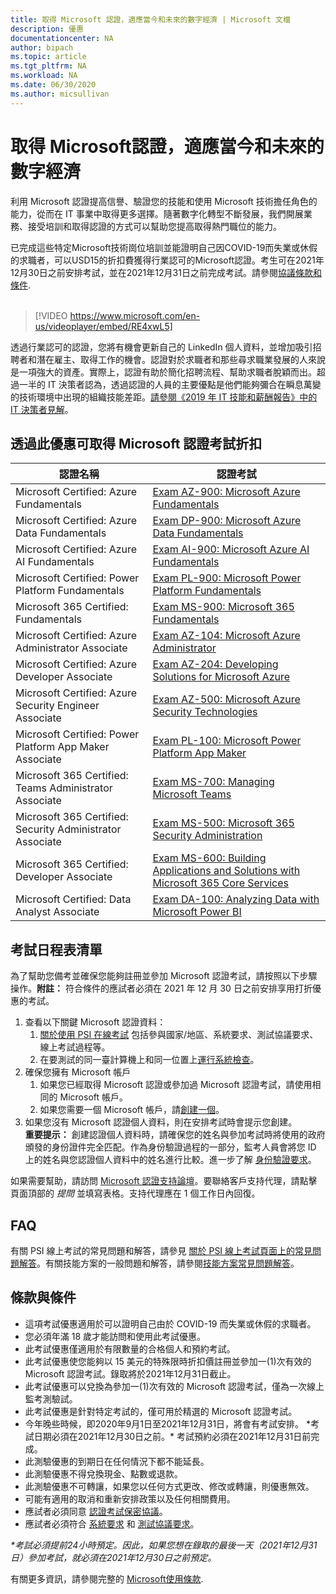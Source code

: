 ```yaml
---
title: 取得 Microsoft 認證，適應當今和未來的數字經濟 | Microsoft 文檔
description: 優惠 
documentationcenter: NA 
author: bipach
ms.topic: article
ms.tgt_pltfrm: NA
ms.workload: NA
ms.date: 06/30/2020
ms.author: micsullivan
---
```

# 取得 Microsoft認證，適應當今和未來的數字經濟

利用 Microsoft 認證提高信譽、驗證您的技能和使用 Microsoft 技術擔任角色的能力，從而在 IT 事業中取得更多選擇。隨著數字化轉型不斷發展，我們開展業務、接受培訓和取得認證的方式可以幫助您提高取得熱門職位的能力。

已完成這些特定Microsoft技術崗位培訓並能證明自己因COVID-19而失業或休假的求職者，可以USD15的折扣費獲得行業認可的Microsoft認證。考生可在2021年12月30日之前安排考試，並在2021年12月31日之前完成考試。請參閱[協議條款和條件](#terms-conditions).
<br/>
<br/>

> [!VIDEO https://www.microsoft.com/en-us/videoplayer/embed/RE4xwL5]

透過行業認可的認證，您將有機會更新自己的 LinkedIn 個人資料，並增加吸引招聘者和潛在雇主、取得工作的機會。認證對於求職者和那些尋求職業發展的人來說是一項強大的資產。實際上，認證有助於簡化招聘流程、幫助求職者脫穎而出。超過一半的 IT 決策者認為，透過認證的人員的主要優點是他們能夠彌合在瞬息萬變的技術環境中出現的組織技能差距。[請參閱《2019 年 IT 技能和薪酬報告》中的 IT 決策者見解](#terms-conditions)。

## 透過此優惠可取得 Microsoft 認證考試折扣

|認證名稱|認證考試|
|-|-|
|Microsoft Certified: Azure Fundamentals|[Exam AZ-900: Microsoft Azure Fundamentals](/learn/certifications/exams/az-900)|
|Microsoft Certified: Azure Data Fundamentals|[Exam DP-900: Microsoft Azure Data Fundamentals](/learn/certifications/exams/dp-900)|
|Microsoft Certified: Azure AI Fundamentals|[Exam AI-900: Microsoft Azure AI Fundamentals](/learn/certifications/exams/ai-900)|
|Microsoft Certified: Power Platform Fundamentals|[Exam PL-900: Microsoft Power Platform Fundamentals](/learn/certifications/exams/pl-900)|
|Microsoft 365 Certified: Fundamentals|[Exam MS-900: Microsoft 365 Fundamentals](/learn/certifications/exams/ms-900)|
|Microsoft Certified: Azure Administrator Associate|[Exam AZ-104: Microsoft Azure Administrator](/learn/certifications/exams/az-104)|
|Microsoft Certified: Azure Developer Associate|[Exam AZ-204: Developing Solutions for Microsoft Azure](/learn/certifications/exams/az-204)|
|Microsoft Certified: Azure Security Engineer Associate|[Exam AZ-500: Microsoft Azure Security Technologies](/learn/certifications/exams/az-500)|
|Microsoft Certified: Power Platform App Maker Associate|[Exam PL-100: Microsoft Power Platform App Maker](/learn/certifications/exams/pl-100)|
|Microsoft 365 Certified: Teams Administrator Associate|[Exam MS-700: Managing Microsoft Teams](/learn/certifications/exams/ms-700)|
|Microsoft 365 Certified: Security Administrator Associate|[Exam MS-500: Microsoft 365 Security Administration](/learn/certifications/exams/ms-500)|
|Microsoft 365 Certified: Developer Associate|[Exam MS-600: Building Applications and Solutions with Microsoft 365 Core Services](/learn/certifications/exams/ms-600)|
|Microsoft Certified: Data Analyst Associate|[Exam DA-100: Analyzing Data with Microsoft Power BI](/learn/certifications/exams/da-100)|

## 考試日程表清單

為了幫助您備考並確保您能夠註冊並參加 Microsoft 認證考試，請按照以下步驟操作。**附註：** 符合條件的應試者必須在 2021 年 12 月 30 日之前安排享用打折優惠的考試。

1. 查看以下關鍵 Microsoft 認證資料：
	1. [關於使用 PSI 在線考試](/learn/certifications/online-exams-psi) 包括參與國家/地區、系統要求、測試協議要求、線上考試過程等。  
	2. 在要測試的同一臺計算機上和同一位置上[運行系統檢查](https://syscheck.bridge.psiexams.com/)。
2. 確保您擁有 Microsoft 帳戶
	1. 如果您已經取得 Microsoft 認證或參加過 Microsoft 認證考試，請使用相同的 Microsoft 帳戶。  
	2. 如果您需要一個 Microsoft 帳戶，請[創建一個](https://account.microsoft.com/account/manage-my-account)。
3. 如果您沒有 Microsoft 認證個人資料，則在安排考試時會提示您創建。<br/>**重要提示：** 創建認證個人資料時，請確保您的姓名與參加考試時將使用的政府頒發的身份證件完全匹配。作為身份驗證過程的一部分，監考人員會將您 ID 上的姓名與您認證個人資料中的姓名進行比較。進一步了解 [身份驗證要求](/learn/certifications/online-exams-psi#identity-verification-requirements)。

如果需要幫助，請訪問 [Microsoft 認證支持論壇](https://aka.ms/mcpforum)。要聯絡客戶支持代理，請點擊頁面頂部的 *提問* 並填寫表格。支持代理應在 1 個工作日內回復。

## FAQ

有關 PSI 線上考試的常見問題和解答，請參見 [關於 PSI 線上考試頁面上的常見問題解答](/learn/certifications/online-exams-psi#frequently-asked-questions)。有關技能方案的一般問題和解答，請參閱[技能方案常見問題解答](https://aka.ms/JobSeekerFAQ)。

## <a name="terms-conditions"></a> 條款與條件

- 這項考試優惠適用於可以證明自己由於 COVID-19 而失業或休假的求職者。
- 您必須年滿 18 歲才能訪問和使用此考試優惠。
- 此考試優惠僅適用於有限數量的合格個人和預約考試。
- 此考試優惠使您能夠以 15 美元的特殊限時折扣價註冊並參加一(1)次有效的 Microsoft 認證考試。錄取將於2021年12月31日截止。
- 此考試優惠可以兌換為參加一(1)次有效的 Microsoft 認證考試，僅為一次線上監考測驗試。
- 此考試優惠是針對特定考試的，僅可用於精選的 Microsoft 認證考試。
- 今年晚些時候，即2020年9月1日至2021年12月31日，將會有考試安排。 &#42;考試日期必須在2021年12月30日之前。&#42; 考試預約必須在2021年12月31日前完成。
- 此測驗優惠的到期日在任何情況下都不能延長。
- 此測驗優惠不得兌換現金、點數或退款。
- 此測驗優惠不可轉讓，如果您以任何方式更改、修改或轉讓，則優惠無效。
- 可能有適用的取消和重新安排政策以及任何相關費用。
- 應試者必須同意 [認證考試保密協議](/learn/certifications/certification-exam-policies#non-disclosure-agreement)。
- 應試者必須符合 [系統要求](/learn/certifications/online-exams-psi#system-requirements) 和 [測試協議要求](/learn/certifications/online-exams-psi#testing-protocol-requirements)。

*&#42;考試必須提前24小時預定。因此，如果您想在錄取的最後一天（2021年12月31日）參加考試，就必須在2021年12月30日之前預定。*

有關更多資訊，請參閱完整的 [Microsoft使用條款](https://www.microsoft.com/en-us/legal/intellectualproperty/copyright/default.aspx).
